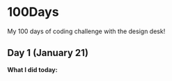 # 100Days
My 100 days of coding challenge with the design desk!
## Day 1 (January 21)
 **What I did today:** 